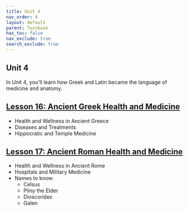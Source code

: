 ```yaml
---
title: Unit 4
nav_order: 4
layout: default
parent: Textbook
has_toc: false
nav_exclude: true
search_exclude: true
---
```


## Unit 4

In Unit 4, you'll learn how Greek and Latin became the language of medicine and anatomy. 

[Lesson 16: Ancient Greek Health and Medicine](./lesson16-greek-medicine/)
-

- Health and Wellness in Ancient Greece
- Diseases and Treatments
- Hippocratic and Temple Medicine

[Lesson 17: Ancient Roman Health and Medicine](./lesson17-roman-medicine/)
-

- Health and Wellness in Ancient Rome
- Hospitals and Military Medicine
- Names to know:
    - Celsus
    - Pliny the Elder
    - Dioscorides
    - Galen

<!-- [Lesson 18: The Latin Language](./lesson18-latin/)
-

- Nouns and adjectives in Latin
- Latin inflection and case system
- Translation formulas

[Lesson 19: Anatomical Naming](./lesson19-anatomy/)
-

- Latin in anatomical names
- Anatomy-specific translation formulas
- Names of bones, muscles, and organs in Latin
    
[Lesson 20: Naming of Diseases and Treatments](./lesson20-medical-naming/)
-

- Endings for disease names
- Etiologies for diseases
- Naming of drugs

[Project 4: Medical School](./project4-medschool/)

- Applying knowledge of Latin and Greek roots to medical terminology. -->

